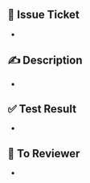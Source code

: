 ## :bookmark: Issue Ticket
<!-- Issue Ticket이 있을 경우, 해당 링크를 연결해주세요 -->
-
## :writing_hand: Description
<!-- 작업 내용에 대한 설명을 적어주세요 -->
- 
## :white_check_mark: Test Result
<!-- local에서 postman으로 요청한 결과를 첨부합니다 -->
- 
## :pushpin: To Reviewer
<!-- 리뷰 받고 싶은 포인트를 작성합니다 -->
- 
